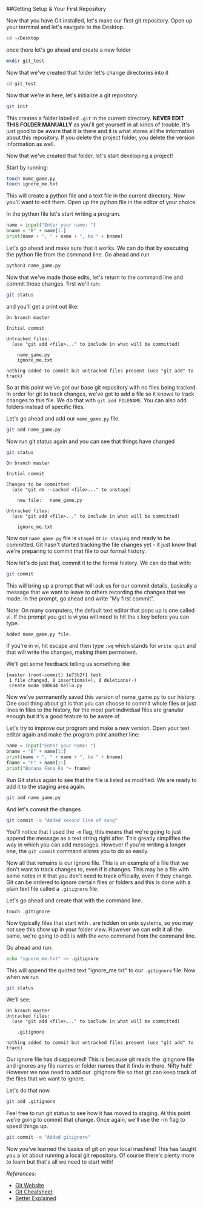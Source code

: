 ##Getting Setup & Your First Repository

Now that you have Git installed, let's make our first git repository. Open up your terminal and let's navigate to the Desktop.

```sh
cd ~/Desktop
```

once there let's go ahead and create a new folder

```sh
mkdir git_test
```

Now that we've created that folder let's change directories into it

```sh
cd git_test
```

Now that we're in here, let's initialize a git repository.

```sh
git init
```

This creates a folder labelled `.git` in the current directory. **NEVER EDIT THIS FOLDER MANUALLY** as you'll get yourself in all kinds of trouble. It's just good to be aware that it is there and it is what stores all the information about this repository. If you delete the project folder, you delete the version information as well.

Now that we've created that folder, let's start developing a project!

Start by running:

```sh
touch name_game.py
touch ignore_me.txt
```

This will create a python file and a text file in the current directory. Now you'll want to edit them. Open up the python file in the editor of your choice.

In the python file let's start writing a program.

```py
name = input("Enter your name: ")
bname = "B" + name[1:]
print(name + ", " + name + ", bo " + bname)
```

Let's go ahead and make sure that it works. We can do that by executing the python file from the command line. Go ahead and run

```sh
python3 name_game.py
```


Now that we've made those edits, let's return to the command line and commit those changes. first we'll run:

```sh
git status
```

and you'll get a print out like:

```
On branch master

Initial commit

Untracked files:
  (use "git add <file>..." to include in what will be committed)

	name_game.py
	ignore_me.txt

nothing added to commit but untracked files present (use "git add" to track)
```

So at this point we've got our base git repository with no files being tracked. In order for git to track changes, we've got to add a file so it knows to track changes to this file. We do that with `git add FILENAME`. You can also add folders instead of specific files.

Let's go ahead and add our `name_game.py` file.

```sh
git add name_game.py
```

Now run git status again and you can see that things have changed

```sh
git status
```

```
On branch master

Initial commit

Changes to be committed:
  (use "git rm --cached <file>..." to unstage)

	new file:   name_game.py

Untracked files:
  (use "git add <file>..." to include in what will be committed)

	ignore_me.txt

```

Now our `name_game.py` file is `staged` or `in staging` and ready to be committed. Git hasn't started tracking the file changes yet - it just know that we're preparing to commit that file to our formal history.

Now let's do just that, commit it to the formal history. We can do that with:

```sh
git commit
```

This will bring up a prompt that will ask us for our commit details, basically a message that we want to leave to others recording the changes that we made. In the prompt, go ahead and write "My first commit".

Note: On many computers, the default text editor that pops up is one called vi.  If the prompt you get is vi you will need to hit the `i` key before you can type.

```
Added name_game.py file.
```

If you're in vi, hit escape and then type `:wq` which stands for `write quit` and that will write the changes, making them permanent.

We'll get some feedback telling us something like

```
[master (root-commit) 1e73b2f] test
 1 file changed, 0 insertions(+), 0 deletions(-)
 create mode 100644 hello.py
```

Now we've permanently saved this version of name_game.py to our history. One cool thing about git is that you can choose to commit whole files or just lines in files to the history, for the most part individual files are granular enough but it's a good feature to be aware of.

Let's try to improve our program and make a new version.  Open your text editor again and make the program print another line:

```py
name = input("Enter your name: ")
bname = "B" + name[1:]
print(name + ", " + name + ", bo " + bname)
fname = "F" + name[1:]
print("Banana Fana Fo "+ fname)
```

Run Git status again to see that the file is listed as modified.  We are ready to add it to the staging area again.

```sh
git add name_game.py
```

And let's commit the changes

```sh
git commit -m "Added second line of song"
```

You'll notice that I used the `-m` flag, this means that we're going to just append the message as a text string right after. This greatly simplifies the way in which you can add messages. However if you're writing a longer one, the `git commit` command allows you to do so easily.

Now all that remains is our ignore file. This is an example of a file that we don't want to track changes to, even if it changes. This may be a file with some notes in it that you don't need to track officially, even if they change. Git can be ordered to ignore certain files or folders and this is done with a plain text file called a `.gitignore` file.

Let's go ahead and create that with the command line.

`touch .gitignore`

Now typically files that start with . are hidden on unix systems, so you may not see this show up in your folder view. However we can edit it all the same, we're going to edit is with the `echo` command from the command line.

Go ahead and run:

```sh
echo "ignore_me.txt" >> .gitignore
```

This will append the quoted text "ignore_me.txt" to our `.gitignore` file. Now when we run

```sh
git status
```

We'll see:

```
On branch master
Untracked files:
  (use "git add <file>..." to include in what will be committed)

	.gitignore

nothing added to commit but untracked files present (use "git add" to track)
```

Our ignore file has disappeared! This is because git reads the .gitignore file and ignores any file names or folder names that it finds in there. Nifty huh! However we now need to add our .gitignore file so that git can keep track of the files that we want to ignore.

Let's do that now.

```sh
git add .gitignore
```

Feel free to run git status to see how it has moved to staging. At this point we're going to commit that change.  Once again, we'll use the -m flag to speed things up.

```sh
git commit -m "Added gitignore"
```


Now you've learned the basics of git on your local machine! This has taught you a lot about running a local git repository. Of course there's plenty more to learn but that's all we need to start with!

*References:*

- [Git Website](http://git-scm.com/)
- [Git Cheatsheet](http://jonas.nitro.dk/git/quick-reference.html)
- [Better Explained](http://betterexplained.com/articles/a-visual-guide-to-version-control/)
